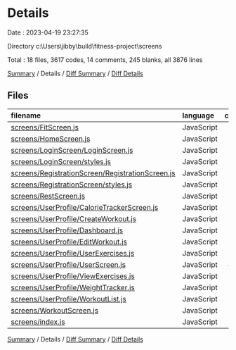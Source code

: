 # Details

Date : 2023-04-19 23:27:35

Directory c:\\Users\\jibby\\build\\fitness-project\\screens

Total : 18 files,  3617 codes, 14 comments, 245 blanks, all 3876 lines

[Summary](results.md) / Details / [Diff Summary](diff.md) / [Diff Details](diff-details.md)

## Files
| filename | language | code | comment | blank | total |
| :--- | :--- | ---: | ---: | ---: | ---: |
| [screens/FitScreen.js](/screens/FitScreen.js) | JavaScript | 228 | 0 | 14 | 242 |
| [screens/HomeScreen.js](/screens/HomeScreen.js) | JavaScript | 109 | 0 | 11 | 120 |
| [screens/LoginScreen/LoginScreen.js](/screens/LoginScreen/LoginScreen.js) | JavaScript | 73 | 0 | 4 | 77 |
| [screens/LoginScreen/styles.js](/screens/LoginScreen/styles.js) | JavaScript | 56 | 0 | 2 | 58 |
| [screens/RegistrationScreen/RegistrationScreen.js](/screens/RegistrationScreen/RegistrationScreen.js) | JavaScript | 152 | 0 | 7 | 159 |
| [screens/RegistrationScreen/styles.js](/screens/RegistrationScreen/styles.js) | JavaScript | 56 | 0 | 2 | 58 |
| [screens/RestScreen.js](/screens/RestScreen.js) | JavaScript | 53 | 2 | 6 | 61 |
| [screens/UserProfile/CalorieTrackerScreen.js](/screens/UserProfile/CalorieTrackerScreen.js) | JavaScript | 139 | 0 | 9 | 148 |
| [screens/UserProfile/CreateWorkout.js](/screens/UserProfile/CreateWorkout.js) | JavaScript | 316 | 0 | 21 | 337 |
| [screens/UserProfile/Dashboard.js](/screens/UserProfile/Dashboard.js) | JavaScript | 237 | 0 | 15 | 252 |
| [screens/UserProfile/EditWorkout.js](/screens/UserProfile/EditWorkout.js) | JavaScript | 375 | 0 | 26 | 401 |
| [screens/UserProfile/UserExercises.js](/screens/UserProfile/UserExercises.js) | JavaScript | 281 | 2 | 16 | 299 |
| [screens/UserProfile/UserScreen.js](/screens/UserProfile/UserScreen.js) | JavaScript | 494 | 9 | 41 | 544 |
| [screens/UserProfile/ViewExercises.js](/screens/UserProfile/ViewExercises.js) | JavaScript | 329 | 0 | 20 | 349 |
| [screens/UserProfile/WeightTracker.js](/screens/UserProfile/WeightTracker.js) | JavaScript | 336 | 0 | 20 | 356 |
| [screens/UserProfile/WorkoutList.js](/screens/UserProfile/WorkoutList.js) | JavaScript | 290 | 0 | 21 | 311 |
| [screens/WorkoutScreen.js](/screens/WorkoutScreen.js) | JavaScript | 91 | 1 | 10 | 102 |
| [screens/index.js](/screens/index.js) | JavaScript | 2 | 0 | 0 | 2 |

[Summary](results.md) / Details / [Diff Summary](diff.md) / [Diff Details](diff-details.md)
